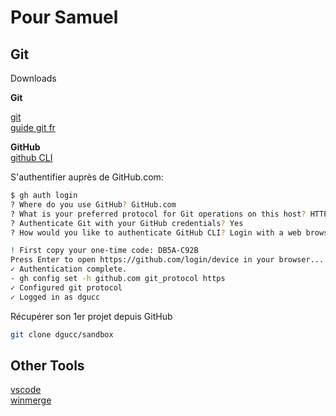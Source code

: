 # Pour Samuel

## Git

Downloads

**Git**

[git](https://git-scm.com/downloads/win)  
[guide git fr](https://github.com/progit/progit2-fr/releases/download/2.1.77/progit.pdf)  

**GitHub**  
[github CLI](https://github.com/cli/cli/releases/download/v2.68.1/gh_2.68.1_windows_amd64.msi)  

S'authentifier auprès de  GitHub.com:   
```bash
$ gh auth login
? Where do you use GitHub? GitHub.com
? What is your preferred protocol for Git operations on this host? HTTPS
? Authenticate Git with your GitHub credentials? Yes
? How would you like to authenticate GitHub CLI? Login with a web browser

! First copy your one-time code: DB5A-C92B
Press Enter to open https://github.com/login/device in your browser...
✓ Authentication complete.
- gh config set -h github.com git_protocol https
✓ Configured git protocol
✓ Logged in as dgucc
```

Récupérer son 1er projet depuis GitHub
```bash
git clone dgucc/sandbox
```

## Other Tools
[vscode](https://code.visualstudio.com/docs/?dv=win32arm64zip)  
[winmerge](https://downloads.sourceforge.net/winmerge/winmerge-2.16.46-x64-exe.zip)  


